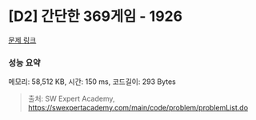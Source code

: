 # [D2] 간단한 369게임 - 1926 

[문제 링크](https://swexpertacademy.com/main/code/problem/problemDetail.do?contestProbId=AV5PTeo6AHUDFAUq) 

### 성능 요약

메모리: 58,512 KB, 시간: 150 ms, 코드길이: 293 Bytes



> 출처: SW Expert Academy, https://swexpertacademy.com/main/code/problem/problemList.do